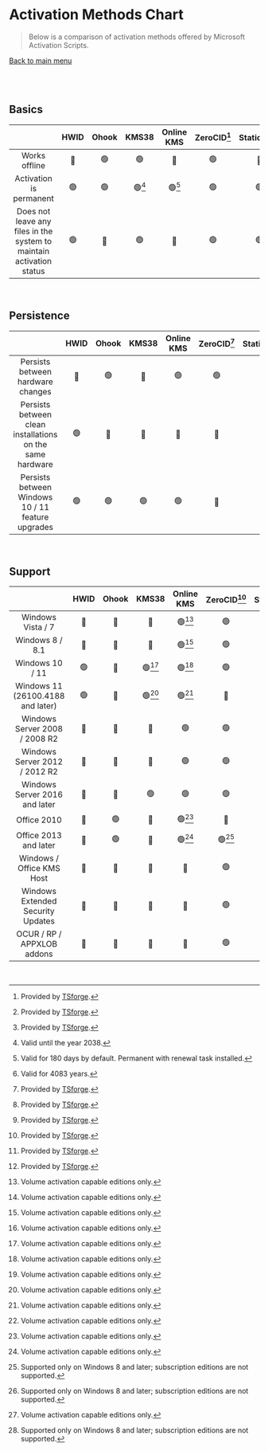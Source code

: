 # Activation Methods Chart    
> Below is a comparison of activation methods offered by Microsoft Activation Scripts.

[Back to main menu](../README.md)

<br></br>    

Basics
----
|    | HWID | Ohook | KMS38 | Online KMS | ZeroCID[^1] | StaticCID[^1] | KMS4k[^1] |
|:---: | :---: | :---: | :---: | :---: | :---: | :---: | :---: |
| Works offline | 🔴 | 🟢  | 🟢  | 🔴 | 🟢  | 🔴 | 🟢  |
| Activation is permanent | 🟢  | 🟢  | 🟢[^2] | 🟢[^3] | 🟢  | 🟢  | 🟢[^4] |
| Does not leave any files in the system to maintain activation status | 🟢  | 🔴 | 🟢  | 🔴 | 🟢  | 🟢  | 🟢  |   

</br>    

Persistence  
-----------
|    | HWID | Ohook | KMS38 | Online KMS | ZeroCID[^1] | StaticCID[^1] | KMS4k[^1] |
| :---: | :---: | :---: | :---: | :---: | :---: | :---: | :---: |
| Persists between hardware changes | 🔴 | 🟢  | 🔴 | 🟢  | 🟢  | 🔴 | 🟢 
| Persists between clean installations on the same hardware | 🟢  | 🔴 | 🔴 | 🔴 | 🔴 | 🔴 | 🔴 |
| Persists between Windows 10 / 11 feature upgrades | 🟢  | 🟢  | 🟢  | 🟢  | 🔴 | 🔴 | 🔴 |  

</br>    

Support  
-------
|    | HWID | Ohook | KMS38 | Online KMS | ZeroCID[^1] | StaticCID[^1] | KMS4k[^1] |
| :---: | :---: | :---: | :---: | :---: | :---: | :---: | :---: |
| Windows Vista / 7 | 🔴 | 🔴 | 🔴 | 🟢[^5] | 🟢  | 🔴 | 🟢[^5] |
| Windows 8 / 8.1 | 🔴 | 🔴 | 🔴 | 🟢[^5] | 🟢  | 🟢  | 🟢  [^5] |
| Windows 10 / 11 | 🟢  | 🔴 | 🟢[^5] | 🟢[^5] | 🟢  | 🟢  | 🟢[^5] |
| Windows 11 (26100.4188 and later)  | 🟢  | 🔴 | 🟢[^5] | 🟢[^5] | 🔴 | 🟢  | 🟢[^5] |
| Windows Server 2008 / 2008 R2 | 🔴 | 🔴 | 🔴 | 🟢  | 🟢  | 🔴 | 🟢  |
| Windows Server 2012 / 2012 R2 | 🔴 | 🔴 | 🔴 | 🟢  | 🟢  | 🟢  | 🟢  |
| Windows Server 2016 and later | 🔴 | 🔴 | 🟢  | 🟢  | 🟢  | 🟢  | 🟢  |
| Office 2010 | 🔴 | 🟢  | 🔴 | 🟢[^5] | 🔴 | 🔴 | 🔴 |
| Office 2013 and later | 🔴 | 🟢  | 🔴 | 🟢[^5] | 🟢[^6] | 🟢[^6] |🟢[^5] [^6] |
| Windows / Office KMS Host | 🔴 | 🔴 | 🔴 | 🔴 | 🟢  | 🟢  | 🔴 |
| Windows Extended Security Updates | 🔴 | 🔴 | 🔴 | 🔴 | 🟢  | 🟢  | 🔴 |
| OCUR / RP / APPXLOB addons | 🔴 | 🔴 | 🔴 | 🔴 | 🟢  | 🟢  | 🔴 |   

</br>     

[^1]: Provided by [TSforge](en/tsforge.md).
[^2]: Valid until the year 2038.
[^3]: Valid for 180 days by default. Permanent with renewal task installed.
[^4]: Valid for 4083 years.
[^5]: Volume activation capable editions only.
[^6]: Supported only on Windows 8 and later; subscription editions are not supported.
